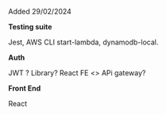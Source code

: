 Added 29/02/2024

**Testing suite**

Jest, AWS CLI start-lambda, dynamodb-local.


**Auth**

JWT ? Library? React FE <> APi gateway?


**Front End**

React
